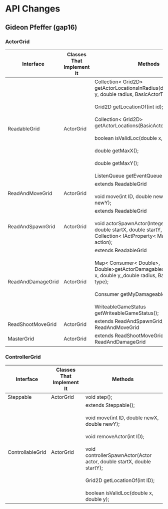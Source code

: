 # API Changes

## Gideon Pfeffer (gap16)

### ActorGrid 

| Interface         | Classes That Implement It | Methods                                                                                                                                                                                                                                                                                                       |
|-------------------|---------------------------|---------------------------------------------------------------------------------------------------------------------------------------------------------------------------------------------------------------------------------------------------------------------------------------------------------------|
| ReadableGrid      | ActorGrid                 | Collection< Grid2D> getActorLocationsInRadius(double x, double y, double radius, BasicActorType type);  <br><br> Grid2D getLocationOf(int id); <br><br> Collection< Grid2D> getActorLocations(BasicActorType type); <br><br> boolean isValidLoc(double x, double y); <br><br> double getMaxX(); <br><br> double getMaxY(); <br><br> ListenQueue getEventQueue(); |
| ReadAndMoveGrid   | ActorGrid                 | extends ReadableGrid <br><br> void move(int ID, double newX, double newY);                                                                                                                                                                                                                                            |
| ReadAndSpawnGrid  | ActorGrid                 | extends ReadableGrid <br><br> void actorSpawnActor(Integer actorType, double startX, double startY, Consumer< Collection< IActProperty< MasterGrid>>> action);                                                                                                                                                                                               |
| ReadAndDamageGrid | ActorGrid                 | extends ReadableGrid <br><br> Map< Consumer< Double>, Double>getActorDamagablesInRadius(double x, double y,,double radius, BasicActorType type); <br><br> Consumer getMyDamageable(int actorID); <br><br> WriteableGameStatus getWriteableGameStatus();                                                                                                    |
| ReadShootMoveGrid | ActorGrid                 | extends ReadAndSpawnGrid, ReadAndMoveGrid                                                                                                                                                                                                                                               |
| MasterGrid        | ActorGrid                 | extends ReadShootMoveGrid, ReadAndDamageGrid                                                                                                                                                                                                                                            |

### ControllerGrid

| Interface        | Classes That Implement It | Methods                                                                                                                                                                                                                                 |
|------------------|---------------------------|-----------------------------------------------------------------------------------------------------------------------------------------------------------------------------------------------------------------------------------------|
| Steppable        | ActorGrid                 | void step();                                                                                                                                                                                                                            |
| ControllableGrid | ActorGrid                 | extends Steppable(); <br><br> void move(int ID, double newX, double newY); <br><br> void removeActor(int ID); <br><br> void controllerSpawnActor(Actor actor, double startX, double startY); <br><br> Grid2D getLocationOf(int ID); <br><br> boolean isValidLoc(double x, double y); |